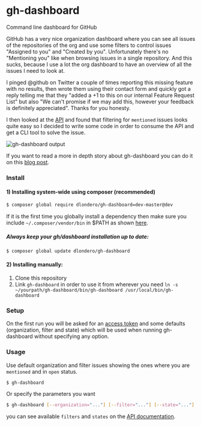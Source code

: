 gh-dashboard
============

Command line dashboard for GitHub

GitHub has a very nice organization dashboard where you can see all issues of the repositories of the org and use some filters to control issues
"Assigned to you" and "Created by you". Unfortunately there's no "Mentioning you" like when browsing issues in a single repository. And this sucks,
because I use a lot the org dashboard to have an overview of all the issues I need to look at.

I pinged @github on Twitter a couple of times reporting this missing feature with no results, then wrote them using their contact form and quickly
got a reply telling me that they "added a +1 to this on our internal Feature Request List" but also "We can't promise if we may add this, however
your feedback is definitely appreciated". Thanks for you honesty.

I then looked at the [API](https://developer.github.com/v3/issues/#list-issues) and found that filtering for `mentioned` issues looks quite easy so
I decided to write some code in order to consume the API and get a CLI tool to solve the issue.

![gh-dashboard output](https://dl.dropboxusercontent.com/u/6656849/gh-dashboard-1.png)

If you want to read a more in depth story about gh-dashboard you can do it on this [blog post](http://dlondero.it/oss/github/2014/07/25/gh-dashboard.html).

### Install

#### 1) Installing system-wide using composer (recommended)

```bash
$ composer global require dlondero/gh-dashboard=dev-master@dev
```

If it is the first time you globally install a dependency then make sure
you include `~/.composer/vendor/bin` in $PATH as shown [here](http://getcomposer.org/doc/03-cli.md#global).

##### Always keep your gh/dashboard installation up to date:

```bash
$ composer global update dlondero/gh-dashboard
```

#### 2) Installing manually:

 1. Clone this repository
 2. Link `gh-dashboard` in order to use it from wherever you need `ln -s ~/yourpath/gh-dashboard/bin/gh-dashboard /usr/local/bin/gh-dashboard`

### Setup
On the first run you will be asked for an [access token](https://github.com/blog/1509-personal-api-tokens) and some defaults (organization, filter 
and state) which will be used when running gh-dashboard without specifying any option.

### Usage

Use default organization and filter issues showing the ones where you are `mentioned` and in `open` status.
```bash
$ gh-dashboard
```

Or specify the parameters you want
```bash
$ gh-dashboard [--organization="..."] [--filter="..."] [--state="..."]
```

you can see available `filters` and `states` on the [API documentation](https://developer.github.com/v3/issues/#list-issues).
